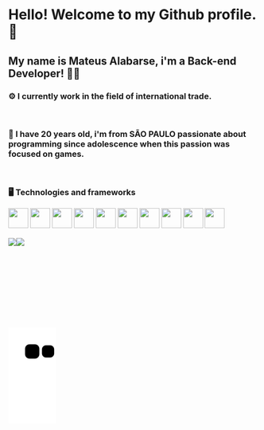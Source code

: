 # Hello! Welcome to my Github profile. 👋


## My name is Mateus Alabarse, i'm a Back-end Developer! 🧙‍♂️


### ⚙️ I currently work in the field of international trade.
<br/>

### 💬 I have 20 years old, i'm from SÃO PAULO passionate about programming since adolescence when this passion was focused on games. 
<br/>

### 🖥️ Technologies and frameworks

<div>
 <kbd>
<img src="https://cdn.jsdelivr.net/gh/devicons/devicon/icons/java/java-original.svg" width="40"  height="40"/></kbd> <kbd><img src="https://cdn.jsdelivr.net/gh/devicons/devicon/icons/spring/spring-original-wordmark.svg" width="40" height="40" /></kbd> <kbd><img src="https://cdn.jsdelivr.net/gh/devicons/devicon/icons/html5/html5-original-wordmark.svg" width="40" height="40" /></kbd> <kbd><img src="https://cdn.jsdelivr.net/gh/devicons/devicon/icons/css3/css3-original-wordmark.svg" width="40" height="40"/></kbd> <kbd><img src="https://cdn.jsdelivr.net/gh/devicons/devicon/icons/javascript/javascript-original.svg" width="40" height="40"/></kbd> <kbd><img src="https://cdn.jsdelivr.net/gh/devicons/devicon/icons/mysql/mysql-plain-wordmark.svg" width="40" height="40"/></kbd> <kbd><img src="https://cdn.jsdelivr.net/gh/devicons/devicon/icons/lua/lua-original-wordmark.svg" width="40" height="40"/></kbd>  <kbd><img src="https://cdn.jsdelivr.net/gh/devicons/devicon/icons/git/git-original-wordmark.svg" width="40" height="40"/></kbd> <kbd><img src="https://cdn.jsdelivr.net/gh/devicons/devicon/icons/github/github-original.svg" width="40" height="40"/></kbd>  <kbd><img src="https://cdn.jsdelivr.net/gh/devicons/devicon/icons/linux/linux-original.svg" width="40" height="40"/></kbd>
<div>

 <br/>

 <div style="display:flex;">
<img align="left" src="https://github-readme-stats-sigma-five.vercel.app/api/top-langs/?username=Alabarse&theme=react&line_height=40&hide=css"/>
  <br/>
  <img  height="180em" src="https://github-readme-stats-sigma-five.vercel.app/api?username=Alabarse&show_icons=true&theme=dracula&include_all_commits=true&count_private=true"/> 
</div>

<!-- <[Snake animation](https://github.com/Alabarse/Alabarse/blob/output/github-contribution-grid-snake.svg) // ![snake gif] (https://github.com/Alabarse/Alabarse/blob/output/github-contribution-grid-snake.gif)-->

  
  
 <img src="https://github.com/Alabarse/Alabarse/raw/output/github-contribution-grid-snake.svg" alt="mishmanners snake gif" style="max-width: 100%;">
 
<!--
**Alabarse/Alabarse** is a ✨ _special_ ✨ repository because its `README.md` (this file) appears on your GitHub profile.

Here are some ideas to get you started:

- 🔭 I’m currently working on ...
-  I’m currently learning ...
- 👯 I’m looking to collaborate on ...
- 🤔 I’m looking for help with ...
- 💬 Ask me about ...
- 📫 How to reach me: ...
- 😄 Pronouns: ...
- ⚡ Fun fact: ...
-->
